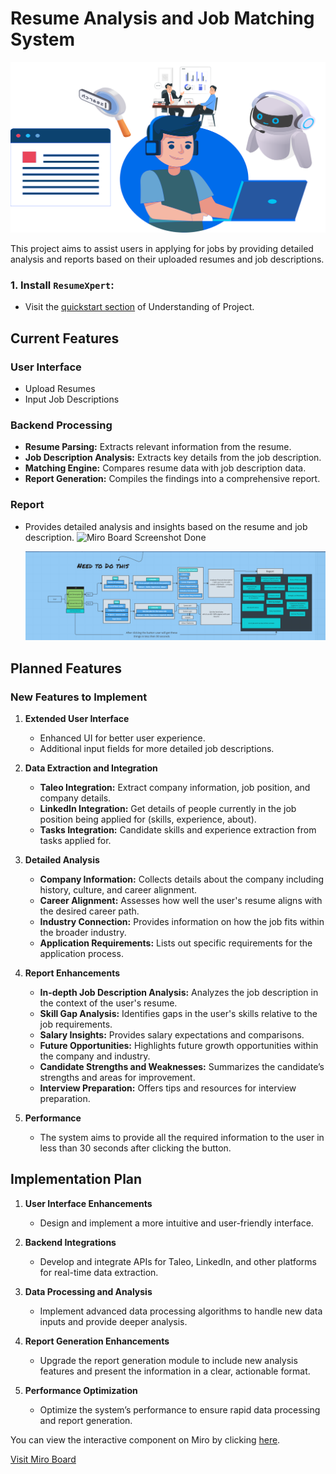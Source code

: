# Resume Analysis and Job Matching System

<p align="center">
  <img src='mis/logo1.svg' width=550>
</p>

This project aims to assist users in applying for jobs by providing detailed analysis and reports based on their uploaded resumes and job descriptions.

### 1. Install `ResumeXpert`:
- Visit the [quickstart section](installations.md#%EF%B8%8F-quickstart) of Understanding of Project.

## Current Features

### User Interface
- Upload Resumes
- Input Job Descriptions
### Backend Processing
- **Resume Parsing:** Extracts relevant information from the resume.
- **Job Description Analysis:** Extracts key details from the job description.
- **Matching Engine:** Compares resume data with job description data.
- **Report Generation:** Compiles the findings into a comprehensive report.

### Report
- Provides detailed analysis and insights based on the resume and job description.
![Miro Board Screenshot Done](https://res.cloudinary.com/dg9wkitg0/image/upload/v1721214039/zzybxdr7bclfizx48wes.png)
   <p align="center">
  <img src='mis/need to do.png'>
</p>


## Planned Features

### New Features to Implement

1. **Extended User Interface**
   - Enhanced UI for better user experience.
   - Additional input fields for more detailed job descriptions.

2. **Data Extraction and Integration**
   - **Taleo Integration:** Extract company information, job position, and company details.
   - **LinkedIn Integration:** Get details of people currently in the job position being applied for (skills, experience, about).
   - **Tasks Integration:** Candidate skills and experience extraction from tasks applied for.

3. **Detailed Analysis**
   - **Company Information:** Collects details about the company including history, culture, and career alignment.
   - **Career Alignment:** Assesses how well the user's resume aligns with the desired career path.
   - **Industry Connection:** Provides information on how the job fits within the broader industry.
   - **Application Requirements:** Lists out specific requirements for the application process.

4. **Report Enhancements**
   - **In-depth Job Description Analysis:** Analyzes the job description in the context of the user's resume.
   - **Skill Gap Analysis:** Identifies gaps in the user's skills relative to the job requirements.
   - **Salary Insights:** Provides salary expectations and comparisons.
   - **Future Opportunities:** Highlights future growth opportunities within the company and industry.
   - **Candidate Strengths and Weaknesses:** Summarizes the candidate’s strengths and areas for improvement.
   - **Interview Preparation:** Offers tips and resources for interview preparation.

5. **Performance**
   - The system aims to provide all the required information to the user in less than 30 seconds after clicking the button.

## Implementation Plan

1. **User Interface Enhancements**
   - Design and implement a more intuitive and user-friendly interface.

2. **Backend Integrations**
   - Develop and integrate APIs for Taleo, LinkedIn, and other platforms for real-time data extraction.

3. **Data Processing and Analysis**
   - Implement advanced data processing algorithms to handle new data inputs and provide deeper analysis.

4. **Report Generation Enhancements**
   - Upgrade the report generation module to include new analysis features and present the information in a clear, actionable format.

5. **Performance Optimization**
   - Optimize the system’s performance to ensure rapid data processing and report generation.

You can view the interactive component on Miro by clicking [here](https://miro.com/welcomeonboard/NmVKY1cwQUlhY3JhYWphNXlIQ1VqNnhhN1hLRDZJWmE0cWczUWM2S3JWZFRIZExuNkkydzZGdGRISnFNOUxMNnwzNDU4NzY0NTY3NDA3MDI5OTU0fDI=?share_link_id=262308642756).



[Visit Miro Board](https://miro.com/welcomeonboard/NmVKY1cwQUlhY3JhYWphNXlIQ1VqNnhhN1hLRDZJWmE0cWczUWM2S3JWZFRIZExuNkkydzZGdGRISnFNOUxMNnwzNDU4NzY0NTY3NDA3MDI5OTU0fDI=?share_link_id=563417039097)

